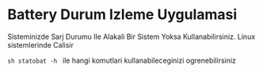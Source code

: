 # Battery Durum Izleme Uygulamasi

Sisteminizde Sarj Durumu Ile Alakali Bir Sistem Yoksa Kullanabilirsiniz.
Linux sistemlerinde Calisir

``sh
statobat -h
``
ile hangi komutlari kullanabileceginizi ogrenebilirsiniz





